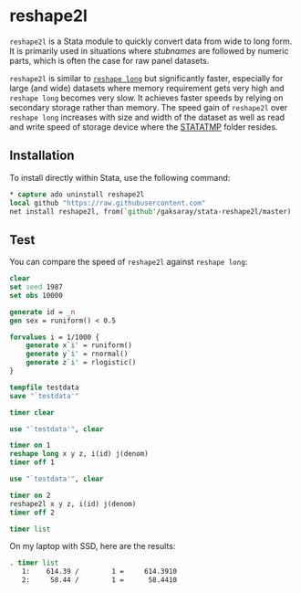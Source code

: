 # reshape2l

`reshape2l` is a Stata module to quickly convert data from wide to long form. It is primarily used in situations where *stubnames* are followed by numeric parts, which is often the case for raw panel datasets.

`reshape2l` is similar to [`reshape long`](https://www.stata.com/help.cgi?reshape) but significantly faster, especially for large (and wide) datasets where memory requirement gets very high and `reshape long` becomes very slow. It achieves faster speeds by relying on secondary storage rather than memory. The speed gain of `reshape2l` over `reshape long` increases with size and width of the dataset as well as read and write speed of storage device where the [STATATMP](https://www.stata.com/support/faqs/data-management/statatmp-environment-variable/) folder resides.

## Installation

To install directly within Stata, use the following command:
```stata
* capture ado uninstall reshape2l
local github "https://raw.githubusercontent.com"
net install reshape2l, from(`github'/gaksaray/stata-reshape2l/master)
```

## Test

You can compare the speed of `reshape2l` against `reshape long`:

```stata
clear
set seed 1987
set obs 10000

generate id = _n
gen sex = runiform() < 0.5

forvalues i = 1/1000 {
	generate x`i' = runiform()
	generate y`i' = rnormal()
	generate z`i' = rlogistic()
}

tempfile testdata
save "`testdata'"

timer clear

use "`testdata'", clear

timer on 1
reshape long x y z, i(id) j(denom)
timer off 1

use "`testdata'", clear

timer on 2
reshape2l x y z, i(id) j(denom)
timer off 2

timer list
```

On my laptop with SSD, here are the results:

```stata
. timer list
   1:    614.39 /        1 =     614.3910
   2:     58.44 /        1 =      58.4410
```
